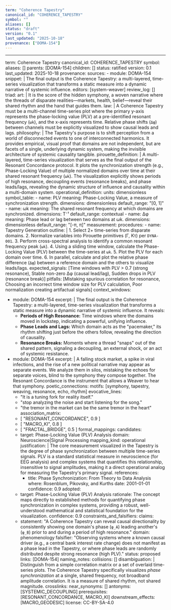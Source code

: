 ```yaml
---
term: "Coherence Tapestry"
canonical_id: "COHERENCE_TAPESTRY"
symbol: ""
aliases: []
status: "draft"
version: "0.1"
last_updated: "2025-10-18"
provenance: ["DOMA-154"]
---
```


---
term: Coherence Tapestry
canonical_id: COHERENCE_TAPESTRY
symbol: 
aliases: []
parents: [DOMA-154]
children: []
status: ratified
version: 0.1
last_updated: 2025-10-18
provenance:
  sources:
    - module: DOMA-154
      snippet: |
        The final output is the Coherence Tapestry: a multi-layered, time-series visualization that transforms a static measure into a dynamic narrative of systemic influence.
  editors: [system-weaver]
  review_log: []
triad:
  art: |
    It is the score of the hidden symphony, a woven narrative where the threads of disparate realities—markets, health, belief—reveal their shared rhythm and the hand that guides them.
  law: |
    A Coherence Tapestry must be a multi-channel time-series plot where the primary y-axis represents the phase-locking value (PLV) at a pre-identified resonant frequency (`ωk`), and the x-axis represents time. Relative phase shifts (`Δφ`) between channels must be explicitly visualized to show causal leads and lags.
  philosophy: |
    The Tapestry's purpose is to shift perception from a world of disconnected events to one of interconnected harmonics. It provides empirical, visual proof that domains are not independent, but are facets of a single, underlying dynamic system, making the invisible architecture of systemic causality tangible.
pirouette_definition: |
  A multi-layered, time-series visualization that serves as the final output of the Resonant Concordance protocol. It plots the synchronization strength (e.g., Phase-Locking Value) of multiple normalized domains over time at their shared resonant frequency (`ωk`). The visualization explicitly shows periods of high resonance, decoupling events (resonance breaks), and phase leads/lags, revealing the dynamic structure of influence and causality within a multi-domain system.
operational_definition:
  units: dimensionless
  symbol_table:
    - name: PLV
      meaning: Phase-Locking Value, a measure of synchronization strength.
      dimensions: dimensionless
      default_range: "[0, 1]"
    - name: ωk
      meaning: The shared resonant frequency at which domains are synchronized.
      dimensions: T⁻¹
      default_range: contextual
    - name: Δφ
      meaning: Phase lead or lag between two domains at ωk.
      dimensions: dimensionless
      default_range: "[-π, π]"
  measurement:
    procedures:
      - name: Tapestry Generation
        outline: |
          1. Select 2+ time-series from disparate domains.
          2. Normalize variables into Pirouette primitives (Γ, Kτ) per `DYNA-001`.
          3. Perform cross-spectral analysis to identify a common resonant frequency peak (`ωk`).
          4. Using a sliding time window, calculate the Phase-Locking Value (PLV) between the time-series at `ωk`.
          5. Plot the PLV for each domain over time.
          6. In parallel, calculate and plot the relative phase difference (`Δφ`) between a reference domain and the others to visualize leads/lags.
        expected_signals: [Time windows with PLV > 0.7 (strong resonance), Stable non-zero Δφ (causal lead/lag), Sudden drops in PLV (resonance break)]
        pitfalls: [Mistaking spurious correlation for resonance, Choosing an incorrect time window size for PLV calculation, Poor normalization creating artifactual signals]
context_windows:
  - module: DOMA-154
    excerpt: |
      The final output is the Coherence Tapestry: a multi-layered, time-series visualization that transforms a static measure into a dynamic narrative of systemic influence. It reveals:
      -   **Periods of High Resonance:** Time windows where the domains moved in lockstep, indicating a powerful, unifying influence.
      -   **Phase Leads and Lags:** Which domain acts as the "pacemaker," its rhythm shifting just before the others follow, revealing the direction of causality.
      -   **Resonance Breaks:** Moments where a thread "snaps" out of the shared pattern, signaling a decoupling, an external shock, or an act of systemic resistance.
  - module: DOMA-154
    excerpt: |
      A falling stock market, a spike in viral infections, and the rise of a new political narrative may appear as separate events. We analyze them in silos, mistaking the echoes for separate voices, blind to the symphony they compose together. The Resonant Concordance is the instrument that allows a Weaver to hear that symphony.
poetic_connections:
  motifs: [symphony, tapestry, weaving, resonance, echo, rhythm]
  evocative_lines:
    - "It is a tuning fork for reality itself."
    - "stop analyzing the noise and start listening for the song."
    - "the tremor in the market can be the same tremor in the heart"
  association_matrix:
    - [ "RESONANT_CONCORDANCE", 0.9 ]
    - [ "MACRO_KI", 0.8 ]
    - [ "FRACTAL_BRIDGE", 0.5 ]
formal_mappings:
  candidates:
    - target: Phase-Locking Value (PLV) Analysis
      domain: Neuroscience|Signal Processing
      mapping_kind: operational
      justification: |
        The core measurement visualized in the Tapestry is the degree of phase synchronization between multiple time-series signals. PLV is a standard statistical measure in neuroscience (for EEG analysis) and complex systems that quantifies this relationship, insensitive to signal amplitudes, making it a direct operational analog for measuring the Tapestry's primary signal.
      references:
        - title: Phase Synchronization: From Theory to Data Analysis
          where: Rosenblum, Pikovsky, and Kurths
          date: 2001-01-01
      confidence: 0.9
  adopted:
    - target: Phase-Locking Value (PLV) Analysis
      rationale: The concept maps directly to established methods for quantifying phase synchronization in complex systems, providing a robust, well-understood mathematical and statistical foundation for the visualization.
      confidence: 0.9
constraints_and_falsifiers:
  claims:
    - statement: "A Coherence Tapestry can reveal causal directionality by consistently showing one domain's phase (`φ_A`) leading another's (`φ_B`) prior to and during a period of high resonance."
      domain: phenomenology
      falsifier: "Observing systems where a known causal driver (e.g., a central bank interest rate change) does not manifest as a phase lead in the Tapestry, or where phase leads are randomly distributed despite strong resonance (high PLV)."
      status: proposed
      links: [DOMA-154]
naming_notes:
  collisions: []
  disambiguation: |
    Distinguish from a simple correlation matrix or a set of overlaid time-series plots. The Coherence Tapestry specifically visualizes *phase synchronization* at a single, shared frequency, not broadband amplitude correlation. It is a measure of shared rhythm, not shared magnitude.
crosslinks:
  near_synonyms: []
  antonyms: [SYSTEMIC_DECOUPLING]
  prerequisites: [RESONANT_CONCORDANCE, MACRO_KI]
  downstream_effects: [MACRO_GEODESIC]
license: CC-BY-SA-4.0